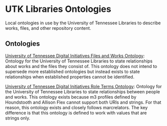 # UTK Libraries Ontologies

Local ontologies in use by the University of Tennessee Libraries to describe works, files, and other repository content.

## Ontologies

[University of Tennessee Digital Initiatives Files and Works Ontology](https://ontology.lib.utk.edu/works): Ontology for 
the University of Tennessee Libraries to state relationships about works and the files they consist of.  This ontology 
does not intend to supersede more established ontologies but instead exists to state relationships when established properties cannot be identified.

[University of Tennessee Digital Initiatives Role Terms Ontology](https://ontology.lib.utk.edu/roles): Ontology for the 
University of Tennessee Libraries to state relationships between people and works.  This ontology exists because m3
profiles defined by Houndstooth and Allison Flex cannot support both URIs and strings.  For that reason, this ontology 
exists and closely follows marcrelators.  The key difference is that this ontology is defined to work with values that 
are strings only.
